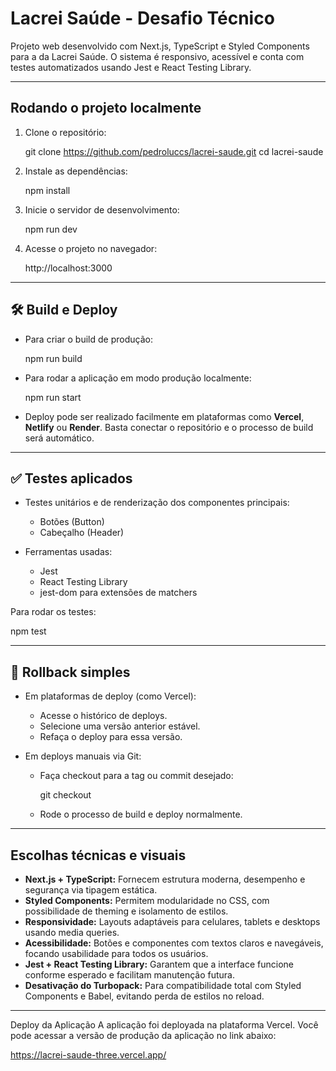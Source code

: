 
# Lacrei Saúde - Desafio Técnico

Projeto web desenvolvido com Next.js, TypeScript e Styled Components para a da Lacrei Saúde. O sistema é responsivo, acessível e conta com testes automatizados usando Jest e React Testing Library.

---

##  Rodando o projeto localmente

1. Clone o repositório:
   
   git clone https://github.com/pedroluccs/lacrei-saude.git
   cd lacrei-saude
   

2. Instale as dependências:
   
   npm install
   

3. Inicie o servidor de desenvolvimento:
   
   npm run dev
   

4. Acesse o projeto no navegador:
   
   http://localhost:3000
   

---

## 🛠 Build e Deploy

- Para criar o build de produção:
  
  npm run build
  

- Para rodar a aplicação em modo produção localmente:
  
  npm run start
  

- Deploy pode ser realizado facilmente em plataformas como **Vercel**, **Netlify** ou **Render**. Basta conectar o repositório e o processo de build será automático.

---

## ✅ Testes aplicados

- Testes unitários e de renderização dos componentes principais:
  - Botões (Button)
  - Cabeçalho (Header)

- Ferramentas usadas:
  - Jest
  - React Testing Library
  - jest-dom para extensões de matchers

Para rodar os testes:

npm test


---

## 🔄 Rollback simples

- Em plataformas de deploy (como Vercel):
  - Acesse o histórico de deploys.
  - Selecione uma versão anterior estável.
  - Refaça o deploy para essa versão.

- Em deploys manuais via Git:
  - Faça checkout para a tag ou commit desejado:
    
    git checkout <tag-ou-hash>
    
  - Rode o processo de build e deploy normalmente.

---

##  Escolhas técnicas e visuais

- **Next.js + TypeScript:** Fornecem estrutura moderna, desempenho e segurança via tipagem estática.
- **Styled Components:** Permitem modularidade no CSS, com possibilidade de theming e isolamento de estilos.
- **Responsividade:** Layouts adaptáveis para celulares, tablets e desktops usando media queries.
- **Acessibilidade:** Botões e componentes com textos claros e navegáveis, focando usabilidade para todos os usuários.
- **Jest + React Testing Library:** Garantem que a interface funcione conforme esperado e facilitam manutenção futura.
- **Desativação do Turbopack:** Para compatibilidade total com Styled Components e Babel, evitando perda de estilos no reload.

---

Deploy da Aplicação
A aplicação foi deployada na plataforma Vercel. Você pode acessar a versão de produção da aplicação no link abaixo:

https://lacrei-saude-three.vercel.app/
